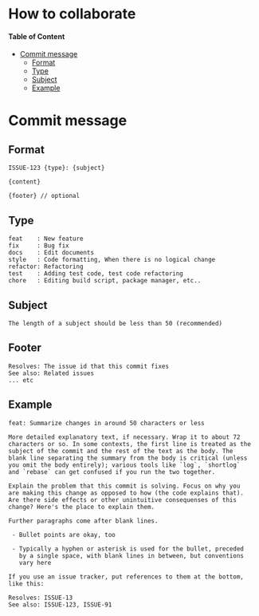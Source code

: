 # How to collaborate

#### Table of Content
- [Commit message](#Commit%201%20message)
  - [Format](#Format)
  - [Type](#Type)
  - [Subject](#Subject)
  - [Example](#Commit%201%20message#Example)

# Commit message
## Format 
```
ISSUE-123 {type}: {subject}

{content}

{footer} // optional
```


## Type
```
feat    : New feature
fix     : Bug fix
docs    : Edit documents
style   : Code formatting, When there is no logical change
refactor: Refactoring
test    : Adding test code, test code refactoring
chore   : Editing build script, package manager, etc..
```

## Subject
```
The length of a subject should be less than 50 (recommended)
```


## Footer
```
Resolves: The issue id that this commit fixes
See also: Related issues
... etc
```

## Example
```
feat: Summarize changes in around 50 characters or less

More detailed explanatory text, if necessary. Wrap it to about 72
characters or so. In some contexts, the first line is treated as the
subject of the commit and the rest of the text as the body. The
blank line separating the summary from the body is critical (unless
you omit the body entirely); various tools like `log`, `shortlog`
and `rebase` can get confused if you run the two together.

Explain the problem that this commit is solving. Focus on why you
are making this change as opposed to how (the code explains that).
Are there side effects or other unintuitive consequenses of this
change? Here's the place to explain them.

Further paragraphs come after blank lines.

 - Bullet points are okay, too

 - Typically a hyphen or asterisk is used for the bullet, preceded
   by a single space, with blank lines in between, but conventions
   vary here

If you use an issue tracker, put references to them at the bottom,
like this:

Resolves: ISSUE-13
See also: ISSUE-123, ISSUE-91
```
